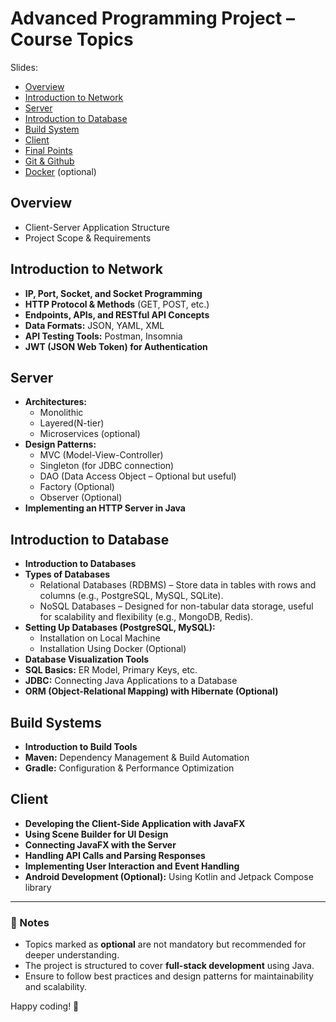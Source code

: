 # Advanced Programming Project – Course Topics

Slides:
- [Overview](https://www.canva.com/design/DAGglQ39nhE/7yLwLCOe9Zh5YVq6q0gmjg/view?utm_content=DAGglQ39nhE&utm_campaign=designshare&utm_medium=link2&utm_source=uniquelinks&utlId=h25d991fe85)
- [Introduction to Network](https://www.canva.com/design/DAGhIN2Rzeo/o3MbwqiBY63JskrmYS5JkA/view?utm_content=DAGhIN2Rzeo&utm_campaign=designshare&utm_medium=link2&utm_source=uniquelinks&utlId=h7fc0e10cec)
- [Server](https://www.canva.com/design/DAGhhAMU8T4/k7v464nDCNvzuGGshag7SQ/view?utm_content=DAGhhAMU8T4&utm_campaign=designshare&utm_medium=link2&utm_source=uniquelinks&utlId=h2742ff5b91)
- [Introduction to Database](https://www.canva.com/design/DAGhUI6u3w4/1F3FOwFiorhTmeOQz7w17Q/view?utm_content=DAGhUI6u3w4&utm_campaign=designshare&utm_medium=link2&utm_source=uniquelinks&utlId=h58450b8907)
- [Build System](https://www.canva.com/design/DAGhUD0LMg0/68wWcc_R1STvROp2nLsdtg/view?utm_content=DAGhUD0LMg0&utm_campaign=designshare&utm_medium=link2&utm_source=uniquelinks&utlId=h16d2c8d2e3)
- [Client](https://www.canva.com/design/DAGhUACQcx4/fHkqR_ytWukSv6oX7j28Ig/view?utm_content=DAGhUACQcx4&utm_campaign=designshare&utm_medium=link2&utm_source=uniquelinks&utlId=hf967f29cbb)
- [Final Points]()
- [Git & Github](https://www.youtube.com/watch?v=4RX9c6D3exI&list=PLtsg_N7zcwLfhUtmT4EzwJUhCoMR1TeeD)
- [Docker](https://www.youtube.com/watch?v=pTFZFxd4hOI) (optional)

## Overview
- Client-Server Application Structure  
- Project Scope & Requirements  

## Introduction to Network
- **IP, Port, Socket, and Socket Programming**  
- **HTTP Protocol & Methods** (GET, POST, etc.)  
- **Endpoints, APIs, and RESTful API Concepts**  
- **Data Formats:** JSON, YAML, XML  
- **API Testing Tools:** Postman, Insomnia  
- **JWT (JSON Web Token) for Authentication**  

## Server
- **Architectures:** 
  - Monolithic
  - Layered(N-tier)
  - Microservices (optional)
- **Design Patterns:**  
  - MVC (Model-View-Controller)  
  - Singleton (for JDBC connection)  
  - DAO (Data Access Object – Optional but useful)  
  - Factory (Optional)
  - Observer (Optional)  
- **Implementing an HTTP Server in Java**  

## Introduction to Database
- **Introduction to Databases**  
- **Types of Databases**
  -  Relational Databases (RDBMS) – Store data in tables with rows and columns (e.g., PostgreSQL, MySQL, SQLite).
  -  NoSQL Databases – Designed for non-tabular data storage, useful for scalability and flexibility (e.g., MongoDB, Redis).
- **Setting Up Databases (PostgreSQL, MySQL):**  
  - Installation on Local Machine  
  - Installation Using Docker (Optional)  
- **Database Visualization Tools**  
- **SQL Basics:** ER Model, Primary Keys, etc.  
- **JDBC:** Connecting Java Applications to a Database  
- **ORM (Object-Relational Mapping) with Hibernate (Optional)**  

## Build Systems
- **Introduction to Build Tools**  
- **Maven:** Dependency Management & Build Automation  
- **Gradle:** Configuration & Performance Optimization  

## Client
- **Developing the Client-Side Application with JavaFX**  
- **Using Scene Builder for UI Design**  
- **Connecting JavaFX with the Server**  
- **Handling API Calls and Parsing Responses**  
- **Implementing User Interaction and Event Handling**  
- **Android Development (Optional):** Using Kotlin and Jetpack Compose library  

---

### 📌 Notes
- Topics marked as **optional** are not mandatory but recommended for deeper understanding.  
- The project is structured to cover **full-stack development** using Java.  
- Ensure to follow best practices and design patterns for maintainability and scalability.  

Happy coding! 🚀
